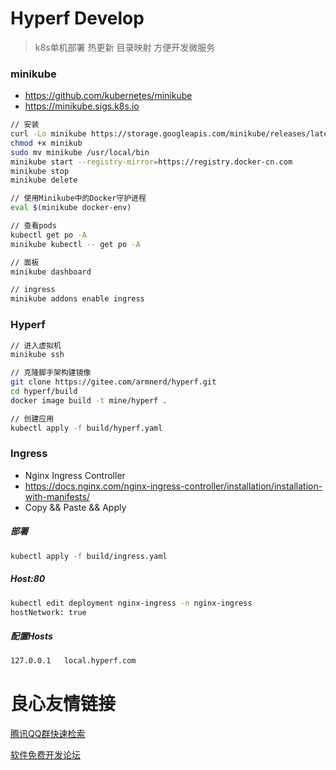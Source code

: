 # Hyperf Develop
 > k8s单机部署
 > 热更新
 > 目录映射
 > 方便开发微服务

### minikube
 - https://github.com/kubernetes/minikube
 - https://minikube.sigs.k8s.io

```bash
// 安装
curl -Lo minikube https://storage.googleapis.com/minikube/releases/latest/minikube-linux-amd64
chmod +x minikub
sudo mv minikube /usr/local/bin
minikube start --registry-mirror=https://registry.docker-cn.com
minikube stop
minikube delete

// 使用Minikube中的Docker守护进程
eval $(minikube docker-env)

// 查看pods
kubectl get po -A
minikube kubectl -- get po -A

// 面板
minikube dashboard

// ingress
minikube addons enable ingress
```

### Hyperf
```bash
// 进入虚拟机
minikube ssh

// 克隆脚手架构建镜像
git clone https://gitee.com/armnerd/hyperf.git
cd hyperf/build
docker image build -t mine/hyperf .

// 创建应用
kubectl apply -f build/hyperf.yaml
```

### Ingress
 - Nginx Ingress Controller
 - https://docs.nginx.com/nginx-ingress-controller/installation/installation-with-manifests/
 - Copy && Paste && Apply

##### 部署
```bash
kubectl apply -f build/ingress.yaml
```

##### Host:80
```bash
kubectl edit deployment nginx-ingress -n nginx-ingress
hostNetwork: true
```

##### 配置Hosts
```bash
127.0.0.1   local.hyperf.com
```

 # 良心友情链接

[腾讯QQ群快速检索](http://u.720life.cn/s/8cf73f7c)

[软件免费开发论坛](http://u.720life.cn/s/bbb01dc0)